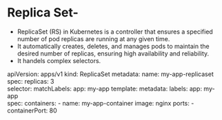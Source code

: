# Replica Set-
- ReplicaSet (RS) in Kubernetes is a controller that ensures a specified number of pod replicas are running at any given time.
- It automatically creates, deletes, and manages pods to maintain the desired number of replicas, ensuring high availability and reliability.
- It handels complex selectors.



apiVersion: apps/v1
kind: ReplicaSet
metadata:
  name: my-app-replicaset
spec:
  replicas: 3  
  selector:
    matchLabels:
      app: my-app 
  template:
    metadata:
      labels:
        app: my-app  
    spec:
      containers:
      - name: my-app-container
        image: nginx 
        ports:
        - containerPort: 80
        

